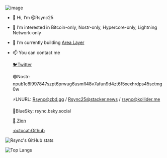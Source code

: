 ![image](https://github.com/Rsync25/Rsync25/assets/135646455/221e0ff7-0eed-4e69-b7d0-a86be9c9f941)


- 👋 Hi, I’m @Rsync25
- 👀 I’m interested in Bitcoin-only, Nostr-only, Hypercore-only, Lightning Network-only
- 🌱 I’m currently building [Area Layer](https://arealayer.com)
- 📫 You can contact me

    [🐦Twitter](https://twitter.com/Rsync25)

    🟣Nostr: npub1c8l997847szpt6prwug6usmfl48v7afun9d4zt6f5xexhrdps45sctmg0w

    ⚡LNURL: Rsync@zbd.gg / Rsync25@stacker.news / rsync@kollider.me

     🔵BlueSky: rsync.bsky.social

    [💠 Zion](https://identity.foundation/ion/explorer/?did=did%3Aion%3AEiDzF1ANmSniXckynAlBz-ufG0KLW1rVVeChfmynch-vGA)

    [:octocat:Github](https://github.com/Rsync25)

![Rsync's GitHub stats](https://github-readme-stats.vercel.app/api?username=Rsync25&theme=bluebarry_icons=true)

![Top Langs](https://github-readme-stats.vercel.app/api/top-langs/?username=Rsync25a&layout=compact)
<!---
Rsync25/Rsync25 is a ✨ special ✨ repository because its `README.md` (this file) appears on your GitHub profile.
You can click the Preview link to take a look at your changes.
--->
